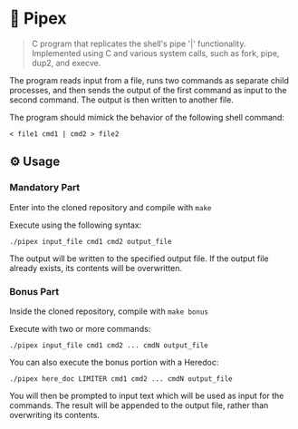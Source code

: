# 🔗 Pipex
> C program that replicates the shell's pipe '|' functionality. Implemented using C and various system calls, such as fork, pipe, dup2, and execve.

The program reads input from a file, runs two commands as separate child processes, and then sends the output of the first command as input to the second command. The output is then written to another file. 

The program should mimick the behavior of the following shell command:

```< file1 cmd1 | cmd2 > file2```

## ⚙️ Usage
### Mandatory Part
Enter into the cloned repository and compile with ```make```

Execute using the following syntax:
```
./pipex input_file cmd1 cmd2 output_file
```

The output will be written to the specified output file. If the output file already exists, its contents will be overwritten.

### Bonus Part
Inside the cloned repository, compile with ```make bonus```

Execute with two or more commands:
```
./pipex input_file cmd1 cmd2 ... cmdN output_file
```
You can also execute the bonus portion with a Heredoc:
```
./pipex here_doc LIMITER cmd1 cmd2 ... cmdN output_file
```
You will then be prompted to input text which will be used as input for the commands. The result will be appended to the output file, rather than overwriting its contents.




